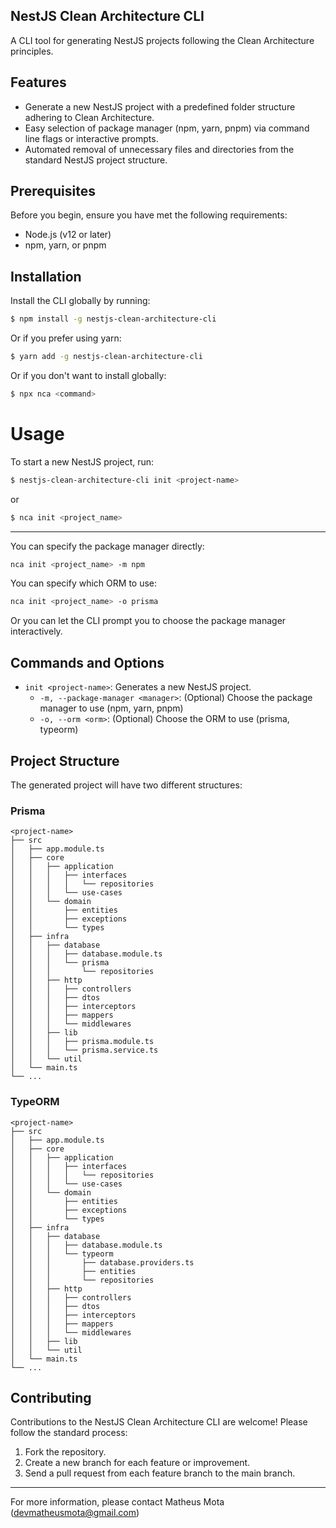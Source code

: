 ## NestJS Clean Architecture CLI

A CLI tool for generating NestJS projects following the Clean Architecture principles.

## Features

- Generate a new NestJS project with a predefined folder structure adhering to Clean Architecture. 
- Easy selection of package manager (npm, yarn, pnpm) via command line flags or interactive prompts.
- Automated removal of unnecessary files and directories from the standard NestJS project structure.

## Prerequisites

Before you begin, ensure you have met the following requirements:

- Node.js (v12 or later)
- npm, yarn, or pnpm

## Installation

Install the CLI globally by running:

```bash
$ npm install -g nestjs-clean-architecture-cli
```

Or if you prefer using yarn:
```bash
$ yarn add -g nestjs-clean-architecture-cli
```

Or if you don't want to install globally:
```bash
$ npx nca <command>
```

# Usage

To start a new NestJS project, run:
```bash
$ nestjs-clean-architecture-cli init <project-name>
```

or 

```bash
$ nca init <project_name>
```
---
You can specify the package manager directly:
```bash
nca init <project_name> -m npm
```

You can specify which ORM to use:
```bash
nca init <project_name> -o prisma
```

Or you can let the CLI prompt you to choose the package manager interactively.

## Commands and Options
- `init <project-name>`: Generates a new NestJS project.
  - `-m, --package-manager <manager>`: (Optional) Choose the package manager to use (npm, yarn, pnpm)
  - `-o, --orm <orm>`: (Optional) Choose the ORM to use (prisma, typeorm)

## Project Structure
The generated project will have two different structures:

### Prisma
```arduino
<project-name>
├── src
│   ├── app.module.ts
│   ├── core
│   │   ├── application
│   │   │   ├── interfaces
│   │   │   │   └── repositories
│   │   │   └── use-cases
│   │   └── domain
│   │       ├── entities
│   │       ├── exceptions
│   │       └── types
│   ├── infra
│   │   ├── database
│   │   │   ├── database.module.ts
│   │   │   └── prisma
│   │   │       └── repositories
│   │   ├── http
│   │   │   ├── controllers
│   │   │   ├── dtos
│   │   │   ├── interceptors
│   │   │   ├── mappers
│   │   │   └── middlewares
│   │   ├── lib
│   │   │   ├── prisma.module.ts
│   │   │   └── prisma.service.ts
│   │   └── util
│   └── main.ts
└── ...
```

### TypeORM
```arduino
<project-name>
├── src
│   ├── app.module.ts
│   ├── core
│   │   ├── application
│   │   │   ├── interfaces
│   │   │   │   └── repositories
│   │   │   └── use-cases
│   │   └── domain
│   │       ├── entities
│   │       ├── exceptions
│   │       └── types
│   ├── infra
│   │   ├── database
│   │   │   ├── database.module.ts
│   │   │   └── typeorm
│   │   │       ├── database.providers.ts
│   │   │       ├── entities
│   │   │       └── repositories
│   │   ├── http
│   │   │   ├── controllers
│   │   │   ├── dtos
│   │   │   ├── interceptors
│   │   │   ├── mappers
│   │   │   └── middlewares
│   │   ├── lib
│   │   └── util
│   └── main.ts
└── ...
```

## Contributing

Contributions to the NestJS Clean Architecture CLI are welcome! Please follow the standard process:

1. Fork the repository.
2. Create a new branch for each feature or improvement.
3. Send a pull request from each feature branch to the main branch.

---

For more information, please contact Matheus Mota (devmatheusmota@gmail.com)

